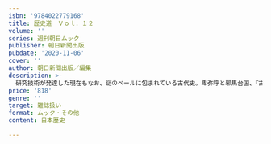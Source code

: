 ```yaml
---
isbn: '9784022779168'
title: 歴史道　Ｖｏｌ．１２
volume: ''
series: 週刊朝日ムック
publisher: 朝日新聞出版
pubdate: '2020-11-06'
cover: ''
author: 朝日新聞出版／編集
description: >-
  研究技術が発達した現在もなお、謎のベールに包まれている古代史。卑弥呼と邪馬台国、『古事記』『日本書紀』、ヤマト王権の起源と発展、古代天皇陵の謎、聖徳太子の虚実等々、歴史ファンを魅了してやまないミステリアスな時代の真実を読み解く。
price: '818'
genre: ''
target: 雑誌扱い
format: ムック・その他
content: 日本歴史

---
```

